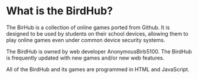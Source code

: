 <!DOCTYPE html>
<html>
  <head>
  </head>
    <h1>What is the BirdHub?</h1>
  <p>The BirHub is a collection of online games ported from Github. It is designed to be used by students on their school devices, allowing them to play online games even under common device security systems.</p>
  <p>The BirdHub is owned by web developer AnonymousBirb5100. The BirdHub is frequently updated with new games and/or new web features.</p>
  <p>All of the BirdHub and its games are programmed in HTML and JavaScript.</p>
</html>
